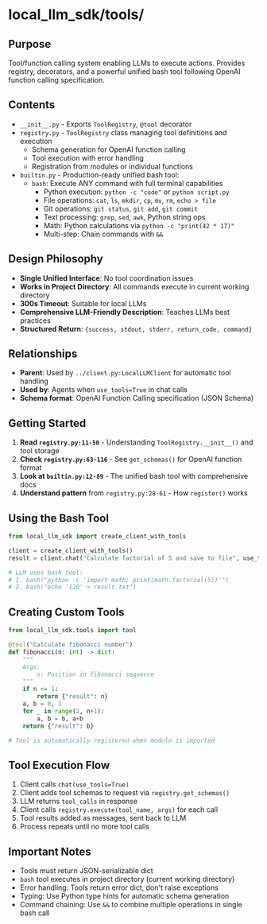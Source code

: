 # local_llm_sdk/tools/

## Purpose
Tool/function calling system enabling LLMs to execute actions. Provides registry, decorators, and a powerful unified bash tool following OpenAI function calling specification.

## Contents
- `__init__.py` - Exports `ToolRegistry`, `@tool` decorator
- `registry.py` - `ToolRegistry` class managing tool definitions and execution
  - Schema generation for OpenAI function calling
  - Tool execution with error handling
  - Registration from modules or individual functions
- `builtin.py` - Production-ready unified bash tool:
  - `bash`: Execute ANY command with full terminal capabilities
    - Python execution: `python -c "code"` or `python script.py`
    - File operations: `cat`, `ls`, `mkdir`, `cp`, `mv`, `rm`, `echo > file`
    - Git operations: `git status`, `git add`, `git commit`
    - Text processing: `grep`, `sed`, `awk`, Python string ops
    - Math: Python calculations via `python -c "print(42 * 17)"`
    - Multi-step: Chain commands with `&&`

## Design Philosophy
- **Single Unified Interface**: No tool coordination issues
- **Works in Project Directory**: All commands execute in current working directory
- **300s Timeout**: Suitable for local LLMs
- **Comprehensive LLM-Friendly Description**: Teaches LLMs best practices
- **Structured Return**: `{success, stdout, stderr, return_code, command}`

## Relationships
- **Parent**: Used by `../client.py:LocalLLMClient` for automatic tool handling
- **Used by**: Agents when `use_tools=True` in chat calls
- **Schema format**: OpenAI Function Calling specification (JSON Schema)

## Getting Started
1. **Read `registry.py:11-50`** - Understanding `ToolRegistry.__init__()` and tool storage
2. **Check `registry.py:63-116`** - See `get_schemas()` for OpenAI function format
3. **Look at `builtin.py:12-89`** - The unified bash tool with comprehensive docs
4. **Understand pattern** from `registry.py:28-61` - How `register()` works

## Using the Bash Tool
```python
from local_llm_sdk import create_client_with_tools

client = create_client_with_tools()
result = client.chat("Calculate factorial of 5 and save to file", use_tools=True)

# LLM uses bash tool:
# 1. bash("python -c 'import math; print(math.factorial(5))'")
# 2. bash("echo '120' > result.txt")
```

## Creating Custom Tools
```python
from local_llm_sdk.tools import tool

@tool("Calculate fibonacci number")
def fibonacci(n: int) -> dict:
    """
    Args:
        n: Position in fibonacci sequence
    """
    if n <= 1:
        return {"result": n}
    a, b = 0, 1
    for _ in range(2, n+1):
        a, b = b, a+b
    return {"result": b}

# Tool is automatically registered when module is imported
```

## Tool Execution Flow
1. Client calls `chat(use_tools=True)`
2. Client adds tool schemas to request via `registry.get_schemas()`
3. LLM returns `tool_calls` in response
4. Client calls `registry.execute(tool_name, args)` for each call
5. Tool results added as messages, sent back to LLM
6. Process repeats until no more tool calls

## Important Notes
- Tools must return JSON-serializable dict
- `bash` tool executes in project directory (current working directory)
- Error handling: Tools return error dict, don't raise exceptions
- Typing: Use Python type hints for automatic schema generation
- Command chaining: Use `&&` to combine multiple operations in single bash call
